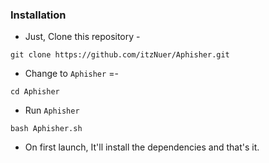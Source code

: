 ### Installation

- Just, Clone this repository -
```
git clone https://github.com/itzNuer/Aphisher.git
```

- Change to `Aphisher` =-
```
cd Aphisher
```
- Run `Aphisher`

```
bash Aphisher.sh
```

- On first launch, It'll install the dependencies and that's it. 
